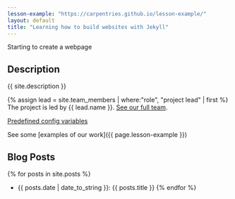 ```yaml
---
lesson-example: "https://carpentries.github.io/lesson-example/"
layout: default
title: "Learning how to build websites with Jekyll"
---
```


Starting to create a webpage

## Description
{{ site.description }}

{% assign lead = site.team_members | where:"role", "project lead" | first %}
The project is led by {{ lead.name }}.
[See our full team](about#team).


[Predefined config variables](https://jekyllrb.com/docs/variables#site-variables)
 
See some [examples of our work]({{ page.lesson-example }})

## Blog Posts
{% for posts in site.posts %}
- {{ posts.date | date_to_string }}: {{ posts.title }}
{% endfor %}
